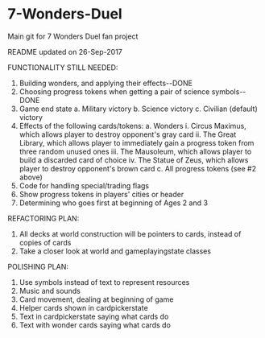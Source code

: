 # 7-Wonders-Duel
Main git for 7 Wonders Duel fan project

README updated on 26-Sep-2017

FUNCTIONALITY STILL NEEDED:
1. Building wonders, and applying their effects--DONE
2. Choosing progress tokens when getting a pair of science symbols--DONE
3. Game end state
    a. Military victory
    b. Science victory
    c. Civilian (default) victory
4. Effects of the following cards/tokens:
    a. Wonders
        i.   Circus Maximus, which allows player to destroy opponent's gray card
        ii.  The Great Library, which allows player to immediately gain a progress token from three random unused ones
        iii. The Mausoleum, which allows player to build a discarded card of choice
        iv.  The Statue of Zeus, which allows player to destroy opponent's brown card
    c. All progress tokens (see #2 above)
5. Code for handling special/trading flags
6. Show progress tokens in players' cities or header
7. Determining who goes first at beginning of Ages 2 and 3


REFACTORING PLAN:
1. All decks at world construction will be pointers to cards, instead of copies of cards
2. Take a closer look at world and gameplayingstate classes


POLISHING PLAN:
1. Use symbols instead of text to represent resources
2. Music and sounds
3. Card movement, dealing at beginning of game
4. Helper cards shown in cardpickerstate
5. Text in cardpickerstate saying what cards do
6. Text with wonder cards saying what cards do
